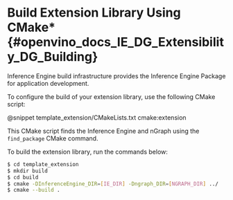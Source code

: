 # Build Extension Library Using CMake* {#openvino_docs_IE_DG_Extensibility_DG_Building}

Inference Engine build infrastructure provides the Inference Engine Package for application development.

To configure the build of your extension library, use the following CMake script:

@snippet template_extension/CMakeLists.txt cmake:extension

This CMake script finds the Inference Engine and nGraph using the `find_package` CMake command.

To build the extension library, run the commands below:

```sh
$ cd template_extension
$ mkdir build
$ cd build
$ cmake -DInferenceEngine_DIR=[IE_DIR] -Dngraph_DIR=[NGRAPH_DIR] ../
$ cmake --build .
```

